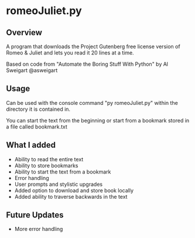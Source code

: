# romeoJuliet.py
## Overview
A program that downloads the Project Gutenberg free license version of Romeo & Juliet and lets you read it 20 lines at a time.

Based on code from "Automate the Boring Stuff With Python" by Al Sweigart @asweigart
## Usage
Can be used with the console command "py romeoJuliet.py" within the directory it is contained in.

You can start the text from the beginning or start from a bookmark stored in a file called bookmark.txt
## What I added
* Ability to read the entire text
* Ability to store bookmarks
* Ability to start the text from a bookmark
* Error handling
* User prompts and stylistic upgrades
* Added option to download and store book locally
* Added ability to traverse backwards in the text
## Future Updates
* More error handling

